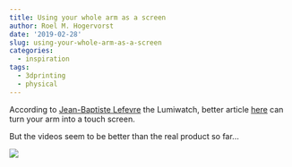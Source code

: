 ```yaml
---
title: Using your whole arm as a screen
author: Roel M. Hogervorst
date: '2019-02-28'
slug: using-your-whole-arm-as-a-screen
categories:
  - inspiration
tags:
  - 3dprinting
  - physical
---
```


According to [Jean-Baptiste Lefevre](https://twitter.com/jblefevre60/status/1060898805552504833)
the Lumiwatch, better article [here](https://www.cnet.com/news/lumiwatch-projector-smartwatch-turns-your-arm-into-a-touchscreen/)
can turn your arm into a touch screen. 

But the videos seem to be better than the real product so far...

![](https://media.giphy.com/media/ISOckXUybVfQ4/giphy.gif)
